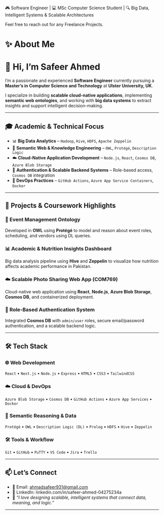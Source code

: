 🎮 Software Engineer | 💻 MSc Computer Science Student | 🔍 Big Data, Intelligent Systems & Scalable Architectures

Feel free to reach out for any Freelance Projects.


# ✨ About Me

# 👋 Hi, I’m Safeer Ahmed

I’m a passionate and experienced **Software Engineer** currently pursuing a **Master’s in Computer Science and Technology** at **Ulster University, UK**.

I specialize in building **scalable cloud-native applications**, implementing **semantic web ontologies**, and working with **big data systems** to extract insights and support intelligent decision-making.

---

## 🎓 Academic & Technical Focus

- 📊 **Big Data Analytics** – `Hadoop`, `Hive`, `HDFS`, `Apache Zeppelin`  
- 🧠 **Semantic Web & Knowledge Engineering** – `OWL`, `Protégé`, `Description Logic`  
- ☁️ **Cloud-Native Application Development** – `Node.js`, `React`, `Cosmos DB`, `Azure Blob Storage`  
- 🔐 **Authentication & Scalable Backend Systems** – Role-based access, `Cosmos DB` integration  
- 🚀 **DevOps Practices** – `GitHub Actions`, `Azure App Service Containers`, `Docker`

---

## 🔬 Projects & Coursework Highlights

### 🧠 Event Management Ontology  
Developed in **OWL** using **Protégé** to model and reason about event roles, scheduling, and vendors using DL queries.

### 📊 Academic & Nutrition Insights Dashboard  
Big data analysis pipeline using **Hive** and **Zeppelin** to visualize how nutrition affects academic performance in Pakistan.

### ☁️ Scalable Photo Sharing Web App (COM769)  
Cloud-native web application using **React**, **Node.js**, **Azure Blob Storage**, **Cosmos DB**, and containerized deployment.

### 🔐 Role-Based Authentication System  
Integrated **Cosmos DB** with `admin/user` roles, secure email/password authentication, and a scalable backend logic.

---

## 🛠️ Tech Stack

### 🌐 Web Development  
`React` • `Next.js` • `Node.js` • `Express` • `HTML5` • `CSS3` • `TailwindCSS`

### ☁️ Cloud & DevOps  
`Azure Blob Storage` • `Cosmos DB` • `GitHub Actions` • `Azure App Services` • `Docker`

### 🧠 Semantic Reasoning & Data  
`Protégé` • `OWL` • `Description Logic (DL)` • `Prolog` • `HDFS` • `Hive` • `Zeppelin`

### 🛠️ Tools & Workflow  
`Git` • `GitHub` • `PuTTY` • `VS Code` • `Jira` • `Trello`

---

## 📫 Let’s Connect

- 📧 Email: ahmadsafeer931@gmail.com 
- 💼 LinkedIn: linkedin.com/in/safeer-ahmed-04275234a 
- 💬 _“I love designing scalable, intelligent systems that connect data, meaning, and logic.”_

---
